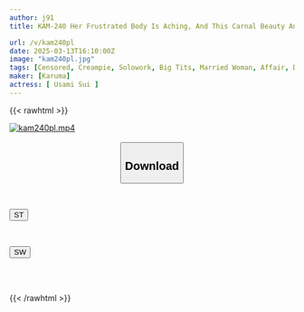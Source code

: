 ```yaml
---
author: j91
title: KAM-240 Her Frustrated Body Is Aching, And This Carnal Beauty And Busty Wife Is Having An Affair With The Men Next Door To Her Apartment. She Gets All Wild While Her Husband Is Away On A Business Trip. Sui Usami

url: /v/kam240pl
date: 2025-03-13T16:10:00Z
image: "kam240pl.jpg"
tags: [Censored, Creampie, Solowork, Big Tits, Married Woman, Affair, Documentary	]
maker: [Karuma]
actress: [ Usami Sui ]
---
```



{{< rawhtml >}}

<div class="video" data-videoid="Jv1lV7zWeoUjwmO">
    <a href="javascript:;">
        <img src="/v/kam240pl/kam240pl.jpg" width="WIDTH" height="HEIGHT" alt="kam240pl.mp4" loading="lazy">
    </a>
</div>

<script type="text/javascript" src="https://j91.asia/asset/on-demand-st.js"></script>

<br>
  <link rel="stylesheet" href="https://j91.asia/asset/bs5.css">
  
  <center>
  <button class="btn btn-primary" type="button" data-bs-toggle="collapse" data-bs-target=".multi-collapse" aria-expanded="false" aria-controls="multiCollapseExample1 multiCollapseExample2"><h2>Download</h2></button></center>
</p>
<div class="row">
  <div class="col">
    <div class="collapse multi-collapse" id="multiCollapseExample1">
      <div class="card card-body">
	      	      <br>
<div class="buttons">  
<p><a href="/v/kam240pl/st.html" target="_blank"><button class="btn-hover color-3"><i class="fa fa-download"></i> ST</button></a></p></div>
    </div>
  </div>
</div>
  <div class="col">
    <div class="collapse multi-collapse" id="multiCollapseExample2">
      <div class="card card-body">
	      <br>
<div class="buttons">
<p><a href="/v/kam240pl/sw.html" target="_blank"><button class="btn-hover color-2"><i class="fa fa-download"></i> SW</button></a></p></div>
<br><br>
      </div>
    </div>
  </div>
</div>

{{< /rawhtml >}}